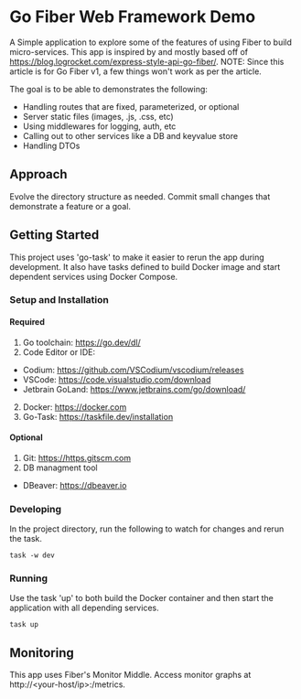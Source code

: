 # Go Fiber Web Framework Demo

A Simple application to explore some of the features of using Fiber to build micro-services. This app is inspired by and mostly based off of https://blog.logrocket.com/express-style-api-go-fiber/. NOTE: Since this article is for Go Fiber v1, a few things won't work as per the article.

The goal is to be able to demonstrates the following:
* Handling routes that are fixed, parameterized, or optional
* Server static files (images, .js, .css, etc)
* Using middlewares for logging, auth, etc
* Calling out to other services like a DB and keyvalue store
* Handling DTOs

## Approach

Evolve the directory structure as needed. Commit small changes that demonstrate a feature or a goal.

## Getting Started

This project uses 'go-task' to make it easier to rerun the app during development. It also have tasks defined to build Docker image and start dependent services using Docker Compose.

### Setup and Installation

#### Required

1. Go toolchain: https://go.dev/dl/
2. Code Editor or IDE:
  * Codium: https://github.com/VSCodium/vscodium/releases
  * VSCode: https://code.visualstudio.com/download
  * Jetbrain GoLand: https://www.jetbrains.com/go/download/
2. Docker: https://docker.com
3. Go-Task: https://taskfile.dev/installation

#### Optional

1. Git: https://https.gitscm.com
2. DB managment tool
  * DBeaver: https://dbeaver.io

### Developing

In the project directory, run the following to watch for changes and rerun the task.

`task -w dev`

### Running

Use the task 'up' to both build the Docker container and then start the application with all depending services.

`task up`

## Monitoring

This app uses Fiber's Monitor Middle. Access monitor graphs at http://<your-host/ip>:<port>/metrics.